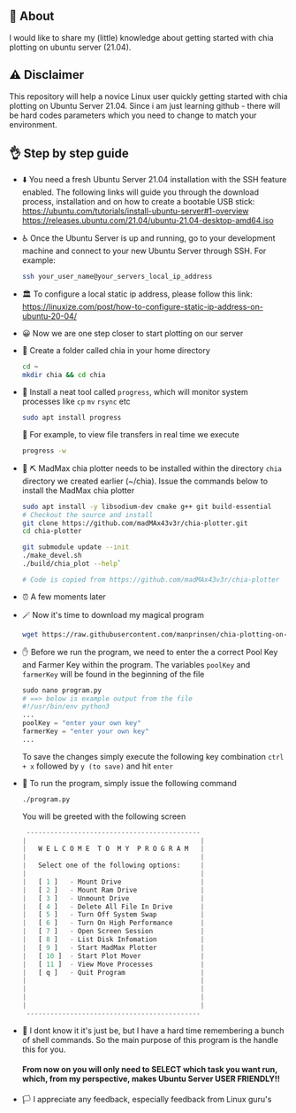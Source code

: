 ## 🌱 About

I would like to share my (little) knowledge about getting started with chia plotting on ubuntu server (21.04).

## ⚠️ Disclaimer

This repository will help a novice Linux user quickly getting started with chia plotting on Ubuntu Server 21.04. Since i am just learning github - there will be hard codes parameters which you need to change to match your environment.

## 👌 Step by step guide

* ⬇️ You need a fresh Ubuntu Server 21.04 installation with the SSH feature enabled. The following links will guide you through the download process, installation and on how to create a bootable USB stick:
  https://ubuntu.com/tutorials/install-ubuntu-server#1-overview
  https://releases.ubuntu.com/21.04/ubuntu-21.04-desktop-amd64.iso

* ♿ Once the Ubuntu Server is up and running, go to your development machine and connect to your new Ubuntu Server through SSH. For example:

  ```bash
  ssh your_user_name@your_servers_local_ip_address
  ```

- 🏛️ To configure a local static ip address, please follow this link: https://linuxize.com/post/how-to-configure-static-ip-address-on-ubuntu-20-04/

- 😀 Now we are one step closer to start plotting on our server

- 📁 Create a folder called chia in your home directory 

  ```bash
  cd ~
  mkdir chia && cd chia
  ```

- 🔄 Install a neat tool called `progress`, which will monitor system processes like `cp` `mv` `rsync` etc 

  ```bash
  sudo apt install progress
  ```

  📶 For example, to view file transfers in real time we execute

  ```bash
  progress -w
  ```

- 💽 ⛏️ MadMax chia plotter needs to be installed within the directory `chia` directory we created earlier (~/chia). Issue the commands below to install the MadMax chia plotter  

  ```bash
  sudo apt install -y libsodium-dev cmake g++ git build-essential
  # Checkout the source and install
  git clone https://github.com/madMAx43v3r/chia-plotter.git 
  cd chia-plotter
  
  git submodule update --init
  ./make_devel.sh
  ./build/chia_plot --help`
  
  # Code is copied from https://github.com/madMAx43v3r/chia-plotter
  ```

* ⏰ A few moments later

* 🪄 Now it's time to download my magical program  

  ```bash
  wget https://raw.githubusercontent.com/manprinsen/chia-plotting-on-ubuntu-server/main/program.py && sudo chmod 777 program.py
  ```

* ✋ Before we run the program, we need to enter the a correct Pool Key and Farmer Key within the program.
  The variables `poolKey` and `farmerKey` will be found in the beginning of the file

  ```python
  sudo nano program.py
  # ==> below is example output from the file
  #!/usr/bin/env python3
  ...
  poolKey = "enter your own key"
  farmerKey = "enter your own key"
  ...
  ```

  To save the changes simply execute the following key combination `ctrl + x` followed by `y (to save)` and hit  `enter`

* 🚀 To run the program, simply issue the following command

  ```bash
  ./program.py
  ```

  You will be greeted with the following screen

  ```python
   --------------------------------------------
  |                                            |
  |   W E L C O M E  T O  M Y  P R O G R A M   |
  |                                            |
  |   Select one of the following options:     |
  |                                            |
  |   [ 1 ]   - Mount Drive                    |
  |   [ 2 ]   - Mount Ram Drive                |
  |   [ 3 ]   - Unmount Drive                  |
  |   [ 4 ]   - Delete All File In Drive       |
  |   [ 5 ]   - Turn Off System Swap           |
  |   [ 6 ]   - Turn On High Performance       |
  |   [ 7 ]   - Open Screen Session            |
  |   [ 8 ]   - List Disk Infomation           |
  |   [ 9 ]   - Start MadMax Plotter           |
  |   [ 10 ]  - Start Plot Mover               |
  |   [ 11 ]  - View Move Processes            |
  |   [ q ]   - Quit Program                   |
  |                                            |
  |                                            |
  |                                            |
  |                                            |
   --------------------------------------------
  ```

* 🙏 I dont know it it's just be, but I have a hard time remembering a bunch of shell commands. So the main purpose  of this program is the handle this for you. 

  #### From now on you will only need to SELECT which task you want run, which, from my perspective, makes Ubuntu Server USER FRIENDLY!!

* 🏳️ I appreciate any feedback, especially feedback from Linux guru's
